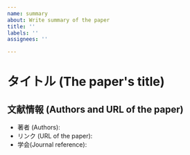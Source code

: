 ```yaml
---
name: summary
about: Write summary of the paper
title: ''
labels: ''
assignees: ''

---
```


# タイトル (The paper's title)


## 文献情報 (Authors and URL of the paper)
- 著者 (Authors):
- リンク (URL of the paper):
- 学会(Journal reference):
